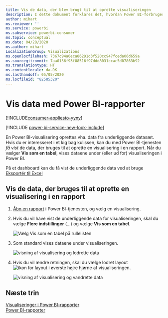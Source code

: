 ```yaml
---
title: Vis de data, der blev brugt til at oprette visualiseringen
description: I dette dokument forklares det, hvordan Power BI-forbrugere kan "få vist" de data, der bruges til at oprette en visualisering.
author: mihart
ms.reviewer: ''
ms.service: powerbi
ms.subservice: powerbi-consumer
ms.topic: conceptual
ms.date: 04/28/2020
ms.author: mihart
LocalizationGroup: Visualizations
ms.openlocfilehash: 7367c94a0eca86291d3f520cc947fceda06d659a
ms.sourcegitcommit: 7aa0136f93f88516f97ddd8031ccac5d07863b92
ms.translationtype: HT
ms.contentlocale: da-DK
ms.lasthandoff: 05/05/2020
ms.locfileid: "82585320"
---
```

# <a name="show-data-with-power-bi-reports"></a>Vis data med Power BI-rapporter

[!INCLUDE[consumer-appliesto-yyny](../includes/consumer-appliesto-yyny.md)]

[!INCLUDE [power-bi-service-new-look-include](../includes/power-bi-service-new-look-include.md)]

En Power BI-visualisering oprettes vha. data fra underliggende datasæt. Hvis du er interesseret i et kig bag kulissen, kan du med Power BI-tjenesten *få vist* de data, der bruges til at oprette en visualisering i en rapport. Når du vælger **Vis som en tabel**, vises dataene under (eller ud for) visualiseringen i Power BI.

På et dashboard kan du få vist de underliggende data ved at bruge [Eksportér til Excel](end-user-export.md)

## <a name="show-the-data-being-used-to-create-a-report-visual"></a>Vis de data, der bruges til at oprette en visualisering i en rapport
1. [Åbn en rapport](end-user-report-open.md) i Power BI-tjenesten, og vælg en visualisering.  
2. Hvis du vil have vist de underliggende data for visualiseringen, skal du vælge **Flere indstillinger** (...) og vælge **Vis som en tabel**.
   
   ![Vælg Vis som en tabel på rullelisten](./media/end-user-show-data/power-bi-show-data-vertical.png)
3. Som standard vises dataene under visualiseringen.
   
   ![visning af visualisering og lodrette data](./media/end-user-show-data/power-bi-show-data-table.png)

4. Hvis du vil ændre retningen, skal du vælge lodret layout ![ikon for layout](media/end-user-show-data/power-bi-vertical-icon-new.png) i øverste højre hjørne af visualiseringen.
   
   ![visning af visualisering og vandrette data](./media/end-user-show-data/power-bi-horizontal.png)

## <a name="next-steps"></a>Næste trin
[Visualiseringer i Power BI-rapporter](../visuals/power-bi-report-visualizations.md)    
[Power BI-rapporter](end-user-reports.md)    
